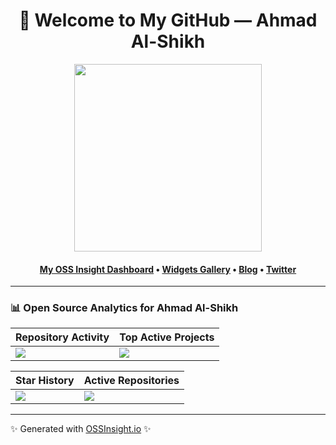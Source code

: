 <h1 align="center">👋 Welcome to My GitHub — Ahmad Al-Shikh</h1>

<div align="center">
  <a href="https://ossinsight.io/analyze/Ahmadaalnaseer">
    <img src="https://next.ossinsight.io/widgets/official/compose-activity-trends/thumbnail.png?user_id=Ahmadaalnaseer&image_size=auto" height="300">
  </a>
</div>

<h4 align="center">
  <b><a href="https://ossinsight.io/analyze/Ahmadaalnaseer">My OSS Insight Dashboard</a></b> •
  <a href="https://ossinsight.io/widgets">Widgets Gallery</a> •
  <a href="https://ossinsight.io/blog">Blog</a> •
  <a href="https://twitter.com/OSSInsight">Twitter</a>
</h4>

---

### 📊 Open Source Analytics for Ahmad Al-Shikh
| Repository Activity | Top Active Projects |
|---------------------|---------------------|
|<img src="https://next.ossinsight.io/widgets/official/compose-last-28-days-stats/thumbnail.png?user_id=Ahmadaalnaseer&image_size=auto"/>|<img src="https://next.ossinsight.io/widgets/official/compose-recent-top-contributors/thumbnail.png?user_id=Ahmadaalnaseer&image_size=auto"/>|

| Star History | Active Repositories |
|---------------|--------------------|
|<img src="https://next.ossinsight.io/widgets/official/analyze-repo-stars-history/thumbnail.png?user_id=Ahmadaalnaseer&image_size=auto"/>|<img src="https://next.ossinsight.io/widgets/official/compose-currently-working-on/thumbnail.png?user_id=Ahmadaalnaseer&image_size=auto"/>|

---

✨ Generated with [OSSInsight.io](https://ossinsight.io) ✨

